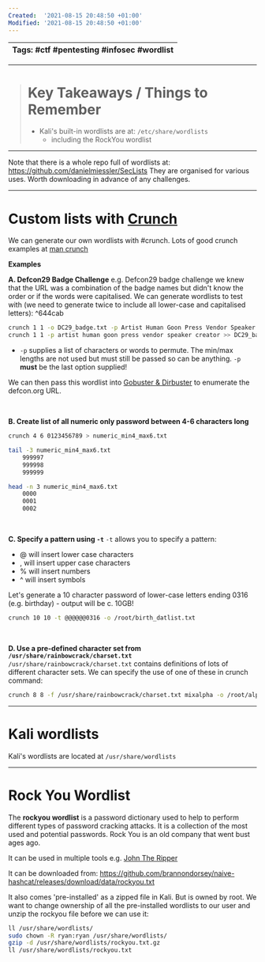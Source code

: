 ```yaml
---
Created:  '2021-08-15 20:48:50 +01:00'
Modified: '2021-08-15 20:48:50 +01:00'
---
```


| Tags: #ctf #pentesting #infosec #wordlist |
| ----- |

---

> # Key Takeaways / Things to Remember
> * Kali's built-in wordlists are at: `/etc/share/wordlists`
>   * including the RockYou wordlist 

---

Note that there is a whole repo full of wordlists at:
https://github.com/danielmiessler/SecLists
They are organised for various uses. Worth downloading in advance of any challenges.

---

# Custom lists with [Crunch](https://manpages.ubuntu.com/manpages/bionic/man1/crunch.1.html)
We can generate our own wordlists with #crunch. Lots of good crunch examples at [man crunch](https://manpages.ubuntu.com/manpages/bionic/man1/crunch.1.html)

**Examples**

**A. Defcon29 Badge Challenge**
e.g. Defcon29 badge challenge we knew that the URL was a combination of the badge names but didn't know the order or if the words were capitalised. We can generate wordlists to test with (we need to generate twice to include all lower-case and capitalised letters): ^644cab
```bash
crunch 1 1 -o DC29_badge.txt -p Artist Human Goon Press Vendor Speaker Creator
crunch 1 1 -p artist human goon press vendor speaker creator >> DC29_badge.txt
```
* `-p` supplies a list of characters or words to permute. The min/max lengths are not used but must still be passed so can be anything. `-p` **must** be the last option supplied!

We can then pass this wordlist into [Gobuster & Dirbuster](Gobuster%20&%20Dirbuster.md) to enumerate the defcon.org URL.

<br>

**B. Create list of all numeric only password between 4-6 characters long**
```bash
crunch 4 6 0123456789 > numeric_min4_max6.txt

tail -3 numeric_min4_max6.txt
	999997
	999998
	999999

head -n 3 numeric_min4_max6.txt
	0000
	0001
	0002
```

<br>

**C. Specify a pattern using `-t`**
`-t` allows you to specify a pattern:
-   @ will insert lower case characters
-   , will insert upper case characters
-   % will insert numbers
-   ^ will insert symbols

Let's generate a 10 character password of lower-case letters ending 0316 (e.g. birthday) - output will be c. 10GB!
```bash
crunch 10 10 -t @@@@@@0316 -o /root/birth_datlist.txt
```

<br>

**D. Use a pre-defined character set from `/usr/share/rainbowcrack/charset.txt`**
`/usr/share/rainbowcrack/charset.txt` contains definitions of lots of different character sets. We can specify the use of one of these in crunch command:
```bash
crunch 8 8 -f /usr/share/rainbowcrack/charset.txt mixalpha -o /root/alphawordlist.lst
```


---

# Kali wordlists
Kali's wordlists are located at `/usr/share/wordlists`

---

# Rock You Wordlist
The **rockyou wordlist** is a password dictionary used to help to perform different types of password cracking attacks. It is a collection of the most used and potential passwords.
Rock You is an old company that went bust ages ago.

It can be used in multiple tools e.g. [John The Ripper](John%20The%20Ripper.md)

It can be downloaded from:
https://github.com/brannondorsey/naive-hashcat/releases/download/data/rockyou.txt

It also comes 'pre-installed' as a zipped file in Kali. But is owned by root. We want to change ownership of all the pre-installed wordlists to our user and unzip the rockyou file before we can use it:
```bash
ll /usr/share/wordlists/
sudo chown -R ryan:ryan /usr/share/wordlists/
gzip -d /usr/share/wordlists/rockyou.txt.gz
ll /usr/share/wordlists/rockyou.txt
```
